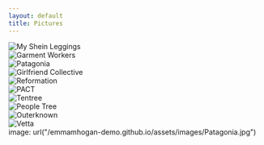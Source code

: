 ```yaml
---
layout: default 
title: Pictures
---
```


<div class="gallery">
<div class="image_box"><img src="/assets/images/Shein_photo.PNG" alt="My Shein Leggings" class="gallery_image"></div> 
<div class="image_box"><img src="/assets/images/Factory_workers2.jpg" alt="Garment Workers" class="gallery_image"></div>
<div class="image_box"><img src="/assets/images/Patagonia.jpg" alt="Patagonia" class="gallery_image"></div> 
<div class="image_box"><img src="/assets/images/GirlfriendCollective.jpg" alt="Girlfriend Collective" class="gallery_image"></div>
<div class="image_box"><img src="/assets/images/Reformation.jpg" alt="Reformation" class="gallery_image"></div>   
<div class="image_box"><img src="/assets/images/PACT.jpg" alt="PACT" class="gallery_image"></div>   
<div class="image_box"><img src="/assets/images/Tentree.jpg" alt="Tentree" class="gallery_image"></div>   
<div class="image_box"><img src="/assets/images/PeopleTree.jpg" alt="People Tree" class="gallery_image"></div> 
<div class="image_box"><img src="/assets/images/Outerknown.jpg" alt="Outerknown" class="gallery_image"></div> 
<div class="image_box"><img src="/assets/images/Vetta.jpg" alt="Vetta" class="gallery_image"></div> 
 image: url("/emmamhogan-demo.github.io/assets/images/Patagonia.jpg") 
</div>


